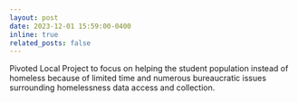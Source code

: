 ```yaml
---
layout: post
date: 2023-12-01 15:59:00-0400
inline: true
related_posts: false
---
```


Pivoted Local Project to focus on helping the student population instead of homeless because of limited time and numerous bureaucratic issues surrounding homelessness data access and collection.

